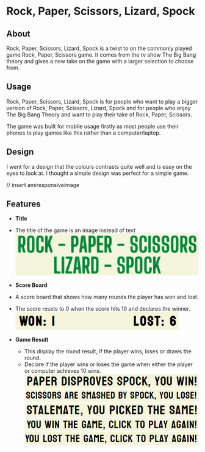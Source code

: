 # Rock, Paper, Scissors, Lizard, Spock

## About

Rock, Paper, Scissors, Lizard, Spock is a twist to on the commonly played game Rock, Paper, Scissors game.
It comes from the tv show The Big Bang theory and gives a new take on the game with a larger selection to choose from.

## Usage

Rock, Paper, Scissors, Lizard, Spock is for people who want to play a bigger version of Rock, Paper, Scissors, Lizard, Spock and for people who enjoy The Big Bang Theory and want to play their take of Rock, Paper, Scissors.

The game was built for mobile usage firstly as most people use their phones to play games like this rather than a computer/laptop.

## Design

I went for a design that the colours contrasts quite well and is easy on the eyes to look at.
I thought a simple design was perfect for a simple game.

// insert amiresponsiveimage

## Features

 - __Title__

  - The title of the game is an image instead of text
![Game Title Image](assets/readme-images/title.png)

 - __Score Board__

  - A score board that shows how many rounds the player has won and lost.
  - The score resets to 0 when the score hits 10 and declares the winner.
![Score Board Image](assets/readme-images/scoreboard.png)

 - __Game Result__

   - This display the round result, if the player wins, loses or draws the round.
   - Declare if the player wins or loses the game when either the player or computer achieves 10 wins.
![Player Wins Round](assets/readme-images/resultwin.png)
![Player Loses Round](assets/readme-images/resultlose.png)
![Player Draws Round](assets/readme-images/resultdraw.png)
![Player Wins Game](assets/readme-images/wingame.png)
![Player Loses Game](assets/readme-images/lostgame.png)